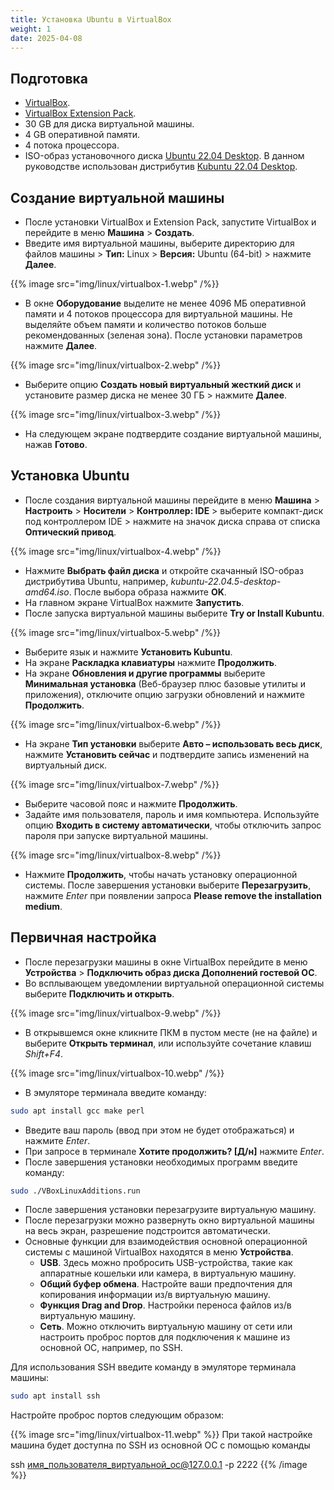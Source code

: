 ```yaml
---
title: Установка Ubuntu в VirtualBox
weight: 1
date: 2025-04-08
---
```


## Подготовка

- [VirtualBox](https://www.virtualbox.org/wiki/Downloads).
- [VirtualBox Extension Pack](https://www.virtualbox.org/wiki/Downloads).
- 30 GB для диска виртуальной машины.
- 4 GB оперативной памяти.
- 4 потока процессора.
- ISO-образ установочного диска [Ubuntu 22.04 Desktop](https://releases.ubuntu.com/jammy/). В данном руководстве использован дистрибутив [Kubuntu 22.04 Desktop](https://cdimage.ubuntu.com/kubuntu/releases/22.04/release/).

## Создание виртуальной машины

- После установки VirtualBox и Extension Pack, запустите VirtualBox и перейдите в меню **Машина** > **Создать**.
- Введите имя виртуальной машины, выберите директорию для файлов машины > **Тип:** Linux > **Версия:** Ubuntu (64-bit) > нажмите **Далее**.

{{% image src="img/linux/virtualbox-1.webp" /%}}

- В окне **Оборудование** выделите не менее 4096 МБ оперативной памяти и 4 потоков процессора для виртуальной машины. Не выделяйте объем памяти и количество потоков больше рекомендованных (зеленая зона). После установки параметров нажмите **Далее**.

{{% image src="img/linux/virtualbox-2.webp" /%}}

- Выберите опцию **Создать новый виртуальный жесткий диск** и установите размер диска не менее 30 ГБ > нажмите **Далее**.

{{% image src="img/linux/virtualbox-3.webp" /%}}

- На следующем экране подтвердите создание виртуальной машины, нажав **Готово**.

## Установка Ubuntu

- После создания виртуальной машины перейдите в меню **Машина** > **Настроить** > **Носители** > **Контроллер: IDE** > выберите компакт-диск под контроллером IDE > нажмите на значок диска справа от списка **Оптический привод**.

{{% image src="img/linux/virtualbox-4.webp" /%}}

- Нажмите **Выбрать файл диска** и откройте скачанный ISO-образ дистрибутива Ubuntu, например, *kubuntu-22.04.5-desktop-amd64.iso*. После выбора образа нажмите **OK**.
- На главном экране VirtualBox нажмите **Запустить**.
- После запуска виртуальной машины выберите **Try or Install Kubuntu**.

{{% image src="img/linux/virtualbox-5.webp" /%}}

- Выберите язык и нажмите **Установить Kubuntu**.
- На экране **Раскладка клавиатуры** нажмите **Продолжить**.
- На экране **Обновления и другие программы** выберите **Минимальная установка** (Веб-браузер плюс базовые утилиты и приложения), отключите опцию загрузки обновлений и нажмите **Продолжить**.

{{% image src="img/linux/virtualbox-6.webp" /%}}

- На экране **Тип установки** выберите **Авто – использовать весь диск**, нажмите **Установить сейчас** и подтвердите запись изменений на виртуальный диск.

{{% image src="img/linux/virtualbox-7.webp" /%}}

- Выберите часовой пояс и нажмите **Продолжить**.
- Задайте имя пользователя, пароль и имя компьютера. Используйте опцию **Входить в систему автоматически**, чтобы отключить запрос пароля при запуске виртуальной машины.

{{% image src="img/linux/virtualbox-8.webp" /%}}

- Нажмите **Продолжить**, чтобы начать установку операционной системы. После завершения установки выберите **Перезагрузить**, нажмите *Enter* при появлении запроса **Please remove the installation medium**.

## Первичная настройка

- После перезагрузки машины в окне VirtualBox перейдите в меню **Устройства** > **Подключить образ диска Дополнений гостевой ОС**.
- Во всплывающем уведомлении виртуальной операционной системы выберите **Подключить и открыть**.

{{% image src="img/linux/virtualbox-9.webp" /%}}

- В открывшемся окне кликните ПКМ в пустом месте (не на файле) и выберите **Открыть терминал**, или используйте сочетание клавиш *Shift+F4*.

{{% image src="img/linux/virtualbox-10.webp" /%}}

- В эмуляторе терминала введите команду:

```bash
sudo apt install gcc make perl
```

- Введите ваш пароль (ввод при этом не будет отображаться) и нажмите *Enter*.
- При запросе в терминале **Хотите продолжить? [Д/н]** нажмите *Enter*.
- После завершения установки необходимых программ введите команду:

```bash
sudo ./VBoxLinuxAdditions.run
```

- После завершения установки перезагрузите виртуальную машину.
- После перезагрузки можно развернуть окно виртуальной машины на весь экран, разрешение подстроится автоматически.
- Основные функции для взаимодействия основной операционной системы с машиной VirtualBox находятся в меню **Устройства**.
    - **USB**. Здесь можно пробросить USB-устройства, такие как аппаратные кошельки или камера, в виртуальную машину.
    - **Общий буфер обмена**. Настройте ваши предпочтения для копирования информации из/в виртуальную машину.
    - **Функция Drag and Drop**. Настройки переноса файлов из/в виртуальную машину.
    - **Сеть**. Можно отключить виртуальную машину от сети или настроить проброс портов для подключения к машине из основной ОС, например, по SSH.

Для использования SSH введите команду в эмуляторе терминала машины:

```bash
sudo apt install ssh
```

Настройте проброс портов следующим образом:

{{% image src="img/linux/virtualbox-11.webp" %}}
При такой настройке машина будет доступна по SSH из основной ОС с помощью команды 

ssh имя_пользователя_виртуальной_ос@127.0.0.1 -p 2222
{{% /image %}}